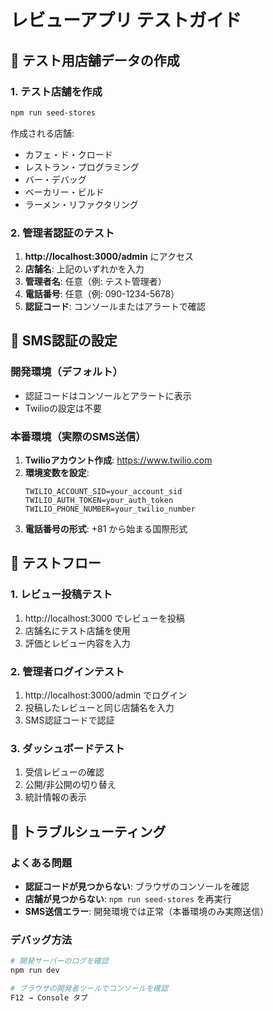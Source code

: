# レビューアプリ テストガイド

## 🏪 テスト用店舗データの作成

### 1. テスト店舗を作成
```bash
npm run seed-stores
```

作成される店舗:
- カフェ・ド・クロード
- レストラン・プログラミング  
- バー・デバッグ
- ベーカリー・ビルド
- ラーメン・リファクタリング

### 2. 管理者認証のテスト

1. **http://localhost:3000/admin** にアクセス
2. **店舗名**: 上記のいずれかを入力
3. **管理者名**: 任意（例: テスト管理者）
4. **電話番号**: 任意（例: 090-1234-5678）
5. **認証コード**: コンソールまたはアラートで確認

## 📱 SMS認証の設定

### 開発環境（デフォルト）
- 認証コードはコンソールとアラートに表示
- Twilioの設定は不要

### 本番環境（実際のSMS送信）
1. **Twilioアカウント作成**: https://www.twilio.com
2. **環境変数を設定**:
   ```
   TWILIO_ACCOUNT_SID=your_account_sid
   TWILIO_AUTH_TOKEN=your_auth_token  
   TWILIO_PHONE_NUMBER=your_twilio_number
   ```
3. **電話番号の形式**: +81 から始まる国際形式

## 🧪 テストフロー

### 1. レビュー投稿テスト
1. http://localhost:3000 でレビューを投稿
2. 店舗名にテスト店舗を使用
3. 評価とレビュー内容を入力

### 2. 管理者ログインテスト  
1. http://localhost:3000/admin でログイン
2. 投稿したレビューと同じ店舗名を入力
3. SMS認証コードで認証

### 3. ダッシュボードテスト
1. 受信レビューの確認
2. 公開/非公開の切り替え
3. 統計情報の表示

## 🔧 トラブルシューティング

### よくある問題
- **認証コードが見つからない**: ブラウザのコンソールを確認
- **店舗が見つからない**: `npm run seed-stores` を再実行
- **SMS送信エラー**: 開発環境では正常（本番環境のみ実際送信）

### デバッグ方法
```bash
# 開発サーバーのログを確認
npm run dev

# ブラウザの開発者ツールでコンソールを確認
F12 → Console タブ
```